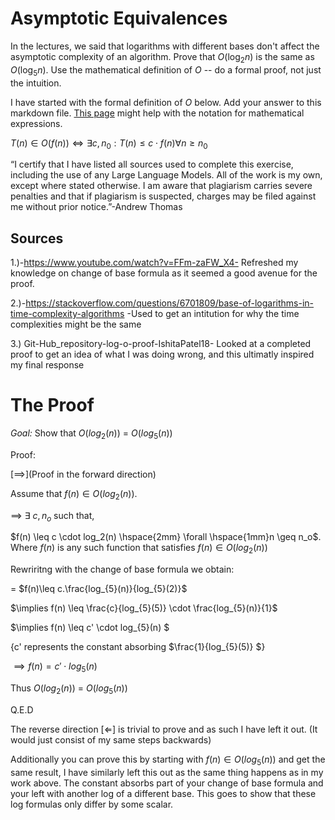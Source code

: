 # Asymptotic Equivalences

In the lectures, we said that logarithms with different bases don't affect the
asymptotic complexity of an algorithm. Prove that $O(\log_{2} n)$ is the same as
$O(\log_{5} n)$. Use the mathematical definition of $O$ -- do a formal proof,
not just the intuition.

I have started with the formal definition of $O$ below. Add your answer to this
markdown file. [This
page](https://docs.github.com/en/get-started/writing-on-github/working-with-advanced-formatting/writing-mathematical-expressions)
might help with the notation for mathematical expressions.

$T(n) \in O(f(n)) \iff \exists c, n_0: T(n) \leq c \cdot f(n) \forall n \geq n_0$

“I certify that I have listed all sources used to complete this exercise, including the use
of any Large Language Models. All of the work is my own, except where stated
otherwise. I am aware that plagiarism carries severe penalties and that if plagiarism is
suspected, charges may be filed against me without prior notice.”-Andrew Thomas

## Sources

1.)-https://www.youtube.com/watch?v=FFm-zaFW_X4- Refreshed my knowledge on change of base formula as it seemed a good avenue for the proof.

2.)-https://stackoverflow.com/questions/6701809/base-of-logarithms-in-time-complexity-algorithms -Used to get an intitution for why the time complexities might be the same

3.) Git-Hub_repository-log-o-proof-IshitaPatel18- Looked at a completed proof to get an idea of what I was doing wrong, and this ultimatly inspired my final response


# The Proof
*Goal:* Show that $O(log_2(n))$ = $O(log_5(n))$

Proof:

$[\implies ]$(Proof in the forward direction)

Assume that $f(n) \in O(log_2(n))$.

$\implies$ $\exists$ $c,n_o$ such that,

$f(n) \leq c \cdot log_2(n) \hspace{2mm} \forall \hspace{1mm}n \geq n_o$.  Where $f(n)$ is any such function that satisfies $f(n)\in O(log_2(n))$

Rewriritng with the change of base formula we obtain:

= $f(n)\leq c.\frac{log_{5}(n)}{log_{5}(2)}$


$\implies f(n) \leq \frac{c}{log_{5}(5)} \cdot \frac{log_{5}(n)}{1}$

$\implies f(n) \leq c' \cdot log_{5}(n) $ 

{c' represents the constant absorbing $\frac{1}{log_{5}(5)} $}


$\implies f(n)= c' \cdot log_5(n)$

Thus $O(log_2(n))$ = $O(log_5(n))$

Q.E.D

The reverse direction  $[ \Longleftarrow ]$ is trivial to prove and as such I have left it out. (It would just consist of my same steps backwards)

Additionally you can prove this by starting with $f(n)\in O(log_5(n))$ and get the same result, I have similarly left this out as the same thing happens as in my work above. The constant absorbs part of your change of base formula and your left with another log of a different base. This goes to show that these log formulas only differ by some scalar.


